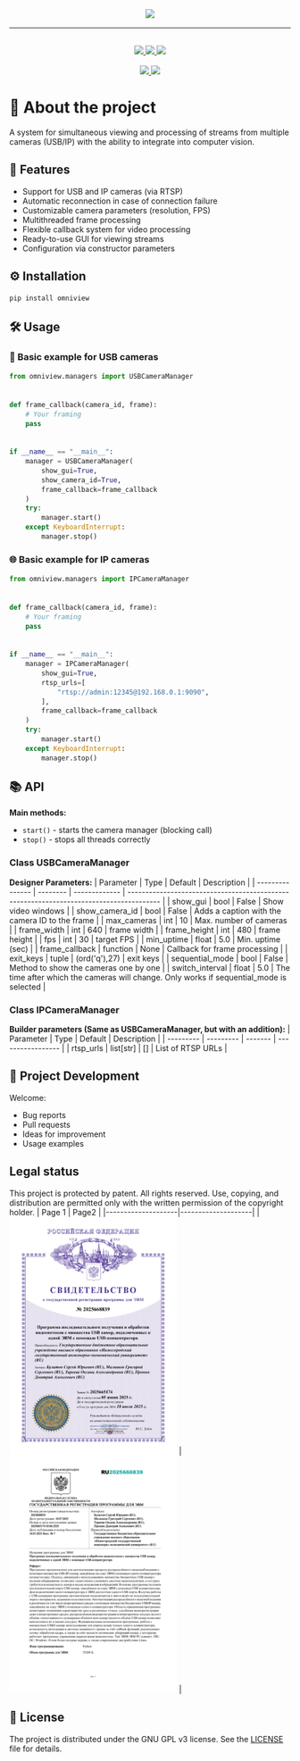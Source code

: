 
<div align="center">
	<img src=".meta/logo.png">
    <hr/>
    <br/>
	<a href="https://github.com/DIMFLIX/OmniView/issues">
		<img src="https://img.shields.io/github/issues/DIMFLIX/OmniView?color=ffb29b&labelColor=1C2325&style=for-the-badge">
	</a>
	<a href="https://github.com/DIMFLIX/OmniView/stargazers">
		<img src="https://img.shields.io/github/stars/DIMFLIX/OmniView?color=fab387&labelColor=1C2325&style=for-the-badge">
	</a>
	<a href="./LICENSE">
		<img src="https://img.shields.io/github/license/DIMFLIX/OmniView?color=FCA2AA&labelColor=1C2325&style=for-the-badge">
	</a>
	<br>
	<br>
	<a href="./README.ru.md">
		<img src="https://img.shields.io/badge/README-RU-blue?color=cba6f7&labelColor=1C2325&style=for-the-badge">
	</a>
	<a href="./README.md">
		<img src="https://img.shields.io/badge/README-ENG-blue?color=C9CBFF&labelColor=C9CBFF&style=for-the-badge">
	</a>
</div>

# 📝 About the project
A system for simultaneous viewing and processing of streams from multiple cameras (USB/IP) with the ability to integrate into computer vision.
## 🚀 Features
- Support for USB and IP cameras (via RTSP)
- Automatic reconnection in case of connection failure
- Customizable camera parameters (resolution, FPS)
- Multithreaded frame processing
- Flexible callback system for video processing
- Ready-to-use GUI for viewing streams
- Configuration via constructor parameters
## ⚙️ Installation
```bash
pip install omniview
```
## 🛠️ Usage
### 🔌 Basic example for USB cameras
```python
from omniview.managers import USBCameraManager


def frame_callback(camera_id, frame):
    # Your framing
    pass


if __name__ == "__main__":
    manager = USBCameraManager(
        show_gui=True,
        show_camera_id=True,
        frame_callback=frame_callback
    )
    try:
        manager.start()
    except KeyboardInterrupt:
        manager.stop()

```

### 🌐 Basic example for IP cameras
```python
from omniview.managers import IPCameraManager


def frame_callback(camera_id, frame):
    # Your framing
    pass


if __name__ == "__main__":
    manager = IPCameraManager(
        show_gui=True,
        rtsp_urls=[
            "rtsp://admin:12345@192.168.0.1:9090",
        ],
        frame_callback=frame_callback
    )
    try:
        manager.start()
    except KeyboardInterrupt:
        manager.stop()

```

## 📚 API
**Main methods:**
- `start()` - starts the camera manager (blocking call)
- `stop()` - stops all threads correctly

### Class USBCameraManager
**Designer Parameters:**
| Parameter       | Type     | Default       | Description                                                                             |
| --------------- | -------- | ------------- | --------------------------------------------------------------------------------------- |
| show_gui        | bool     | False         | Show video windows                                                                      |
| show_camera_id  | bool     | False         | Adds a caption with the camera ID to the frame                                          |
| max_cameras     | int      | 10            | Max. number of cameras                                                                  |
| frame_width     | int      | 640           | frame width                                                                             |
| frame_height    | int      | 480           | frame height                                                                            |
| fps             | int      | 30            | target FPS                                                                              |
| min_uptime      | float    | 5.0           | Min. uptime (sec)                                                                       |
| frame_callback  | function | None          | Callback for frame processing                                                           |
| exit_keys       | tuple    | (ord('q'),27) | exit keys                                                                               |
| sequential_mode | bool     | False         | Method to show the cameras one by one                                                   |
| switch_interval | float    | 5.0           | The time after which the cameras will change. Only works if sequential_mode is selected |

### Class IPCameraManager
**Builder parameters (Same as USBCameraManager, but with an addition):**
| Parameter | Type      | Default | Description       |
| --------- | --------- | ------- | ----------------- |
| rtsp_urls | list[str] | []      | List of RTSP URLs |

## 🤝 Project Development
Welcome:
- Bug reports
- Pull requests
- Ideas for improvement
- Usage examples

## Legal status
This project is protected by patent. All rights reserved. Use, copying, and distribution are permitted only with the written permission of the copyright holder.
| Page 1 | Page2 |
|--------------------|--------------------|
| <img src="assets/1.png" width="300"> | <img src="assets/1_1.png" width="300"> |


## 📄 License
The project is distributed under the GNU GPL v3 license.
See the [LICENSE](LICENSE) file for details.